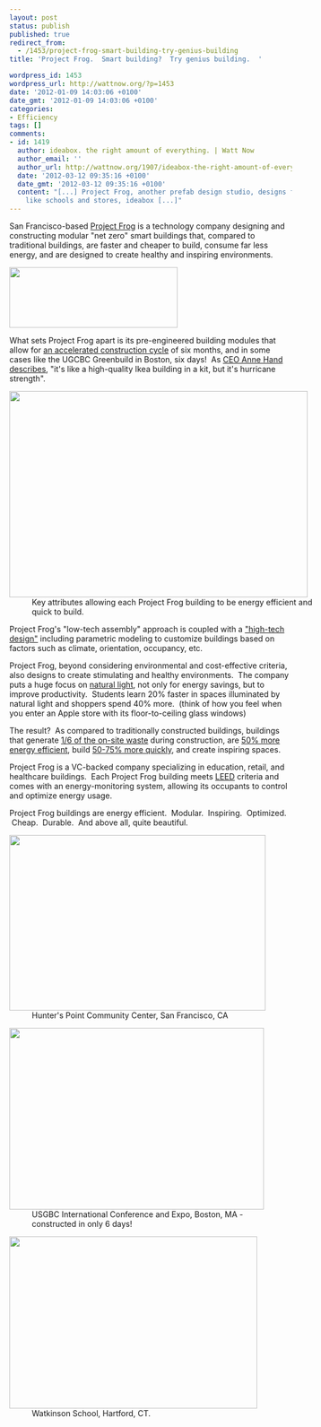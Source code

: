 ```yaml
---
layout: post
status: publish
published: true
redirect_from:
  - /1453/project-frog-smart-building-try-genius-building
title: 'Project Frog.  Smart building?  Try genius building.  '

wordpress_id: 1453
wordpress_url: http://wattnow.org/?p=1453
date: '2012-01-09 14:03:06 +0100'
date_gmt: '2012-01-09 14:03:06 +0100'
categories:
- Efficiency
tags: []
comments:
- id: 1419
  author: ideabox. the right amount of everything. | Watt Now
  author_email: ''
  author_url: http://wattnow.org/1907/ideabox-the-right-amount-of-everything
  date: '2012-03-12 09:35:16 +0100'
  date_gmt: '2012-03-12 09:35:16 +0100'
  content: "[...] Project Frog, another prefab design studio, designs for larger buildings
    like schools and stores, ideabox [...]"
---
```

<p>San Francisco-based <a href="http://www.projectfrog.com/">Project Frog</a>&nbsp;is a technology company designing and constructing modular "net zero" smart buildings that, compared to traditional buildings, are faster and cheaper to build, consume far less energy, and are designed to create healthy and inspiring environments.</p>
<p><a href="{{ 'assets/from-wordpress/uploads/2012/01/project-frog-logo.png' | relative_url }}"><img class="size-medium wp-image-1454 alignnone" title="project frog - logo" src="{{ 'assets/from-wordpress/uploads/2012/01/project-frog-logo-300x108.png' | relative_url }}" alt="" width="300" height="108" /></a></p>
<p>What sets Project Frog apart is its pre-engineered building modules that allow for <a href="http://www.projectfrog.com/systems/speed/">an accelerated construction cycle</a> of six months, and in some cases like the UGCBC Greenbuild in Boston, six days! &nbsp;As <a href="http://www.fastcompany.com/most-creative-people/2011/ann-hand-project-frog#profile">CEO Anne Hand describes</a>, "it's like a high-quality Ikea building in a kit, but it's hurricane strength".</p>
<div class="mceTemp" >
<dl id="attachment_1463" class="wp-caption alignnone" style="width: 542px;">
<dt class="wp-caption-dt"><img class="size-full wp-image-1463 " title="project frog - building attributes" src="{{ 'assets/from-wordpress/uploads/2012/01/project-frog-building-attributes2.jpg' | relative_url }}" alt="" width="532" height="368" /></dt>
<dd class="wp-caption-dd">Key attributes allowing each Project Frog building to be energy efficient and quick to build.</dd>
</dl>
</div>
<p>Project Frog's "low-tech assembly" approach is coupled with a <a href="http://www.projectfrog.com/systems/technology/">"high-tech design"</a> including parametric modeling to customize buildings based on factors such as climate, orientation, occupancy, etc.</p>
<p>Project Frog, beyond considering environmental and cost-effective criteria, also designs to create stimulating and healthy environments. &nbsp;The company puts a huge focus on <a href="http://www.projectfrog.com/systems/light/">natural light</a>, not only for energy savings, but to improve productivity. &nbsp;Students learn 20% faster in spaces illuminated by natural light and shoppers spend 40% more. &nbsp;(think of how you feel when you enter an Apple store with its floor-to-ceiling glass windows)</p>
<p>The result? &nbsp;As compared to traditionally constructed buildings, buildings that generate <a href="http://www.projectfrog.com/systems/the_result/">1/6 of the on-site waste</a> during construction, are <a href="http://www.projectfrog.com/systems/life_cycle/">50% more energy efficient</a>, build <a href="http://www.projectfrog.com/systems/speed/">50-75% more quickly</a>, and create inspiring spaces.</p>
<p>Project Frog is a VC-backed company specializing in education, retail, and healthcare buildings. &nbsp;Each Project Frog building meets <a href="http://en.wikipedia.org/wiki/Leadership_in_Energy_and_Environmental_Design">LEED</a> criteria and comes with an energy-monitoring system, allowing its occupants to control and optimize energy usage.</p>
<p>Project Frog buildings are energy efficient. &nbsp;Modular. &nbsp;Inspiring. &nbsp;Optimized. &nbsp;Cheap. &nbsp;Durable. &nbsp;And above all, quite beautiful.</p>
<div class="mceTemp" >
<dl id="attachment_1466" class="wp-caption alignnone" style="width: 467px;">
<dt class="wp-caption-dt"><a href="http://www.projectfrog.com/partners/featured_projects/hunters_point_community_center/"><img class="size-full wp-image-1466 " title="project frog - hunters point" src="{{ 'assets/from-wordpress/uploads/2012/01/project-frog-hunters-point1.png' | relative_url }}" alt="" width="457" height="313" /></a></dt>
<dd class="wp-caption-dd">Hunter's Point Community Center, San Francisco, CA<span >&nbsp;</span></dd>
</dl>
</div>
<div class="mceTemp" >
<dl id="attachment_1467" class="wp-caption alignnone" style="width: 464px;">
<dt class="wp-caption-dt"><a href="http://www.projectfrog.com/partners/featured_projects/greenbuild_2008/"><img class="size-full wp-image-1467 " title="project frog - usgbc greenbuild" src="{{ 'assets/from-wordpress/uploads/2012/01/project-frog-usgbc-greenbuild1.jpg' | relative_url }}" alt="" width="454" height="324" /></a></dt>
<dd class="wp-caption-dd">USGBC International Conference and Expo, Boston, MA - constructed in only 6 days!</dd>
</dl>
</div>
<div class="mceTemp" >
<dl id="attachment_1460" class="wp-caption alignnone" style="width: 452px;">
<dt class="wp-caption-dt"><a href="http://www.projectfrog.com/partners/featured_projects/watkinson_school/"><img class="size-full wp-image-1460 " title="project frog - watkinson" src="{{ 'assets/from-wordpress/uploads/2012/01/project-frog-watkinson.png' | relative_url }}" alt="" width="442" height="307" /></a></dt>
<dd class="wp-caption-dd">Watkinson School, Hartford, CT.</dd>
</dl>
</div>

